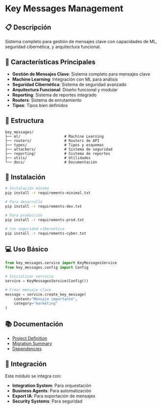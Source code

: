 # Key Messages Management

## 📋 Descripción

Sistema completo para gestión de mensajes clave con capacidades de ML, seguridad cibernética, y arquitectura funcional.

## 🚀 Características Principales

- **Gestión de Mensajes Clave**: Sistema completo para mensajes clave
- **Machine Learning**: Integración con ML para análisis
- **Seguridad Cibernética**: Sistema de seguridad avanzado
- **Arquitectura Funcional**: Diseño funcional y modular
- **Reporting**: Sistema de reportes integrado
- **Routers**: Sistema de enrutamiento
- **Tipos**: Tipos bien definidos

## 📁 Estructura

```
key_messages/
├── ml/                    # Machine Learning
├── routers/               # Routers de API
├── types/                 # Tipos y esquemas
├── attackers/             # Sistema de seguridad
├── reporting/             # Sistema de reportes
├── utils/                 # Utilidades
└── docs/                  # Documentación
```

## 🔧 Instalación

```bash
# Instalación mínima
pip install -r requirements-minimal.txt

# Para desarrollo
pip install -r requirements-dev.txt

# Para producción
pip install -r requirements-prod.txt

# Con seguridad cibernética
pip install -r requirements-cyber.txt
```

## 💻 Uso Básico

```python
from key_messages.service import KeyMessagesService
from key_messages.config import Config

# Inicializar servicio
service = KeyMessagesService(Config())

# Crear mensaje clave
message = service.create_key_message(
    content="Mensaje importante",
    category="marketing"
)
```

## 📚 Documentación

- [Project Definition](PROJECT_DEFINITION.md)
- [Migration Summary](MIGRATION_SUMMARY.md)
- [Dependencies](dependencies.md)

## 🔗 Integración

Este módulo se integra con:
- **Integration System**: Para orquestación
- **Business Agents**: Para automatización
- **Export IA**: Para exportación de mensajes
- **Security Systems**: Para seguridad

